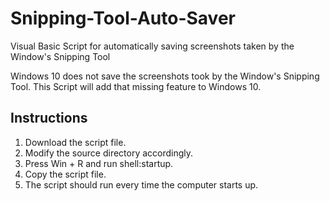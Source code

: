 # Snipping-Tool-Auto-Saver
Visual Basic Script for automatically saving screenshots taken by the Window's Snipping Tool

Windows 10 does not save the screenshots took by the Window's Snipping Tool. 
This Script will add that missing feature to Windows 10.

## Instructions
1. Download the script file.
2. Modify the source directory accordingly.
3. Press Win + R and run shell:startup.
4. Copy the script file.
5. The script should run every time the computer starts up.

